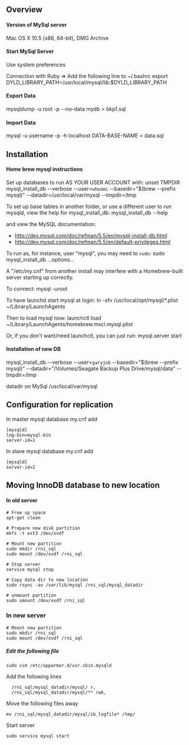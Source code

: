 ## Overview 

#### Version of MySql server 
Mac OS X 10.5 (x86, 64-bit), DMG Archive

#### Start MySql Server
Use system preferences

Connection with Ruby => Add the following line to ~/.bashrc
  export DYLD_LIBRARY_PATH=/usr/local/mysql/lib:$DYLD_LIBRARY_PATH

#### Export Data
mysqldump -u root -p --no-data mydb > bkp1.sql

#### Import Data
mysql -u username -p -h localhost DATA-BASE-NAME < data.sql

## Installation
#### Home brew mysql instructions
Set up databases to run AS YOUR USER ACCOUNT with:
    unset TMPDIR
    mysql_install_db --verbose --user=`whoami` --basedir="$(brew --prefix mysql)" --datadir=/usr/local/var/mysql --tmpdir=/tmp

To set up base tables in another folder, or use a different user to run
mysqld, view the help for mysql_install_db:
    mysql_install_db --help

and view the MySQL documentation:
  * http://dev.mysql.com/doc/refman/5.5/en/mysql-install-db.html
  * http://dev.mysql.com/doc/refman/5.5/en/default-privileges.html

To run as, for instance, user "mysql", you may need to `sudo`:
    sudo mysql_install_db ...options...

A "/etc/my.cnf" from another install may interfere with a Homebrew-built
server starting up correctly.

To connect:
    mysql -uroot

To have launchd start mysql at login:
    ln -sfv /usr/local/opt/mysql/*.plist ~/Library/LaunchAgents

Then to load mysql now:
    launchctl load ~/Library/LaunchAgents/homebrew.mxcl.mysql.plist

Or, if you don't want/need launchctl, you can just run:
    mysql.server start

#### Installation of new DB
mysql_install_db --verbose --user=`garyjob` --basedir="$(brew --prefix mysql)" --datadir="/Volumes/Seagate Backup Plus Drive/mysql/data" --tmpdir=/tmp

datadir on MySql 
/usr/local/var/mysql

## Configuration for replication

In master mysql database my.cnf add

```console
[mysqld]
log-bin=mysql-bin
server-id=1
```

In slave mysql database my.cnf add
```console
[mysqld]
server-id=2
```


## Moving InnoDB database to new location

#### In old server

```
# Free up space
apt-get clean

# Prepare new disk partition
mkfs -t ext3 /dev/xvdf

# Mount new partition
sudo mkdir /rni_sql
sudo mount /dev/xvdf /rni_sql

# Stop server
service mysql stop

# Copy data dir to new location
sudo rsync -av /var/lib/mysql /rni_sql/mysql_datadir

# unmount partition
sudo umount /dev/xvdf /rni_sql
```

### In new server
```
# Mount new partition
sudo mkdir /rni_sql
sudo mount /dev/xvdf /rni_sql

```

##### Edit the following file
```
sudo vim /etc/apparmor.d/usr.sbin.mysqld
```

Add the following lines
```
  /rni_sql/mysql_datadir/mysql/ r,
  /rni_sql/mysql_datadir/mysql/** rwk,
```

Move the following files away
```
mv /rni_sql/mysql_datadir/mysql/ib_logfile* /tmp/
```

Start server
```
sudo service mysql start
```